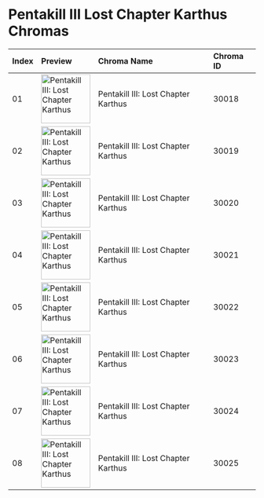 # Pentakill III Lost Chapter Karthus Chromas

| Index | Preview | Chroma Name | Chroma ID |
|:---|:---|:---|:---|
| 01 | <img src='https://raw.communitydragon.org/latest/plugins/rcp-be-lol-game-data/global/default/v1/champion-chroma-images/30/30018.png' alt='Pentakill III: Lost Chapter Karthus' width='100'> | Pentakill III: Lost Chapter Karthus | 30018 |
| 02 | <img src='https://raw.communitydragon.org/latest/plugins/rcp-be-lol-game-data/global/default/v1/champion-chroma-images/30/30019.png' alt='Pentakill III: Lost Chapter Karthus' width='100'> | Pentakill III: Lost Chapter Karthus | 30019 |
| 03 | <img src='https://raw.communitydragon.org/latest/plugins/rcp-be-lol-game-data/global/default/v1/champion-chroma-images/30/30020.png' alt='Pentakill III: Lost Chapter Karthus' width='100'> | Pentakill III: Lost Chapter Karthus | 30020 |
| 04 | <img src='https://raw.communitydragon.org/latest/plugins/rcp-be-lol-game-data/global/default/v1/champion-chroma-images/30/30021.png' alt='Pentakill III: Lost Chapter Karthus' width='100'> | Pentakill III: Lost Chapter Karthus | 30021 |
| 05 | <img src='https://raw.communitydragon.org/latest/plugins/rcp-be-lol-game-data/global/default/v1/champion-chroma-images/30/30022.png' alt='Pentakill III: Lost Chapter Karthus' width='100'> | Pentakill III: Lost Chapter Karthus | 30022 |
| 06 | <img src='https://raw.communitydragon.org/latest/plugins/rcp-be-lol-game-data/global/default/v1/champion-chroma-images/30/30023.png' alt='Pentakill III: Lost Chapter Karthus' width='100'> | Pentakill III: Lost Chapter Karthus | 30023 |
| 07 | <img src='https://raw.communitydragon.org/latest/plugins/rcp-be-lol-game-data/global/default/v1/champion-chroma-images/30/30024.png' alt='Pentakill III: Lost Chapter Karthus' width='100'> | Pentakill III: Lost Chapter Karthus | 30024 |
| 08 | <img src='https://raw.communitydragon.org/latest/plugins/rcp-be-lol-game-data/global/default/v1/champion-chroma-images/30/30025.png' alt='Pentakill III: Lost Chapter Karthus' width='100'> | Pentakill III: Lost Chapter Karthus | 30025 |
